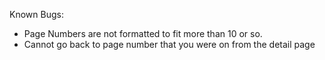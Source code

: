 Known Bugs:
- Page Numbers are not formatted to fit more than 10 or so. 
- Cannot go back to page number that you were on from the detail page
